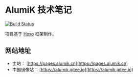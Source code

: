 # AlumiK 技术笔记

[![Build Status](https://travis-ci.com/AlumiK/alumik.github.io.svg?branch=draft)](https://travis-ci.com/AlumiK/alumik.github.io)

项目基于 [Hexo](https://hexo.io/) 框架制作。

## 网站地址

- 主站： [https://pages.alumik.cn](https://pages.alumik.cn)
- 中国镜像站： [https://alumik.gitee.io](https://alumik.gitee.io)
